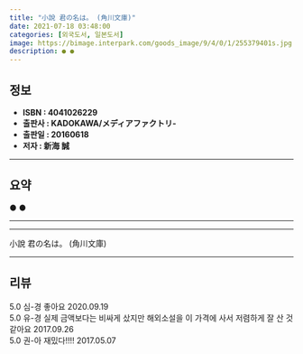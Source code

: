 ```yaml
---
title: "小說 君の名は。 (角川文庫)"
date: 2021-07-18 03:48:00
categories: [외국도서, 일본도서]
image: https://bimage.interpark.com/goods_image/9/4/0/1/255379401s.jpg
description: ● ●
---
```


## **정보**

- **ISBN : 4041026229**
- **출판사 : KADOKAWA/メディアファクトリ-**
- **출판일 : 20160618**
- **저자 : 新海 誠**

------



## **요약**

●  ●  

------



------


小說 君の名は。 (角川文庫) 

------


## **리뷰** 

5.0 심-경 좋아요 2020.09.19 <br/>5.0 유-경 실제 금액보다는 비싸게 샀지만 해외소설을 이 가격에 사서 저렴하게 잘 산 것같아요 2017.09.26 <br/>5.0 권-아 재밌다!!!! 2017.05.07 <br/>